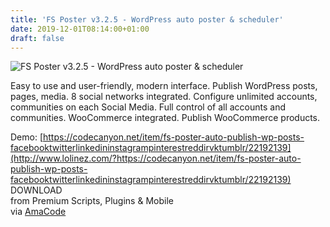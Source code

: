```yaml
---
title: 'FS Poster v3.2.5 - WordPress auto poster & scheduler'
date: 2019-12-01T08:14:00+01:00
draft: false
---
```


![FS Poster v3.2.5 - WordPress auto poster & scheduler](http://www.codelist.cc/uploads/posts/2019-10/1570272773_fsposter.jpg "FS Poster v3.2.5 - WordPress auto poster & scheduler")  
  
Easy to use and user-friendly, modern interface. Publish WordPress posts, pages, media. 8 social networks integrated. Configure unlimited accounts, communities on each Social Media. Full control of all accounts and communities. WooCommerce integrated. Publish WooCommerce products.  
  
Demo: [https://codecanyon.net/item/fs-poster-auto-publish-wp-posts-facebooktwitterlinkedininstagrampinterestreddirvktumblr/22192139](http://www.lolinez.com/?https://codecanyon.net/item/fs-poster-auto-publish-wp-posts-facebooktwitterlinkedininstagrampinterestreddirvktumblr/22192139)  
DOWNLOAD  
from Premium Scripts, Plugins & Mobile  
via [AmaCode](https://amazcode.ooo)